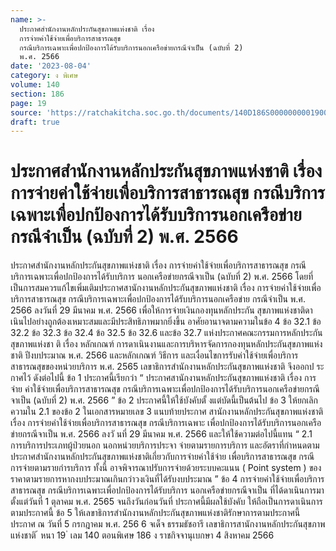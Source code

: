 ```yaml
---
name: >-
  ประกาศสำนักงานหลักประกันสุขภาพแห่งชาติ เรื่อง 
  การจ่ายค่าใช้จ่ายเพื่อบริการสาธารณสุข
  กรณีบริการเฉพาะเพื่อปกป้องการได้รับบริการนอกเครือข่ายกรณีจำเป็น (ฉบับที่ 2)
  พ.ศ. 2566
date: '2023-08-04'
category: ง พิเศษ
volume: 140
section: 186
page: 19
source: 'https://ratchakitcha.soc.go.th/documents/140D186S0000000001900.pdf'
draft: true
---
```


# ประกาศสำนักงานหลักประกันสุขภาพแห่งชาติ เรื่อง  การจ่ายค่าใช้จ่ายเพื่อบริการสาธารณสุข กรณีบริการเฉพาะเพื่อปกป้องการได้รับบริการนอกเครือข่ายกรณีจำเป็น (ฉบับที่ 2) พ.ศ. 2566

ประกาศสำนักงานหลักประกันสุขภาพแห่งชาติ เรื่อง การจ่ายค่าใช้จ่ายเพื่อบริการสาธารณสุข กรณีบริการเฉพาะเพื่อปกป้องการได้รับบริการ นอกเครือข่ายกรณีจาเป็น (ฉบับที่ 2) พ.ศ. 2566 โดยที่เป็นการสมควรแก้ไขเพิ่มเติมประกาศสานักงานหลักประกันสุขภาพแห่งชาติ เรื่อง การจ่ายค่าใช้จ่ายเพื่อบริการสาธารณสุข กรณีบริการเฉพาะเพื่อปกป้องการได้รับบริการนอกเครือข่าย กรณีจำเป็น พ.ศ. 2566 ลงวันที่ 29 มีนาคม พ.ศ. 2566 เพื่อให้การจ่ายเงินกองทุนหลักประกัน สุขภาพแห่งชาติดาเนินไปอย่างถูกต้องเหมาะสมและมีประสิทธิภาพมากยิ่งขึ้น อาศัยอานาจตามความในข้อ 4 ข้อ 32.1 ข้อ 32.2 ข้อ 32.3 ข้อ 32.4 ข้อ 32.5 ข้อ 32.6 และข้อ 32.7 แห่งประกาศคณะกรรมการหลักประกันสุขภาพแห่งชา ติ เรื่อง หลักเกณฑ์ การดาเนินงานและการบริหารจัดการกองทุนหลักประกันสุขภาพแห่งชาติ ปีงบประมาณ พ.ศ. 2566 และหลักเกณฑ์ วิธีการ และเงื่อนไขการรับค่าใช้จ่ายเพื่อบริการสาธารณสุขของหน่วยบริการ พ.ศ. 2565 เลขาธิการสำนักงานหลักประกันสุขภาพแห่งชาติ จึงออกป ระกาศไว้ ดังต่อไปนี้ ข้อ 1 ประกาศนี้เรียกว่า “ ประกาศสานักงานหลักประกันสุขภาพแห่งชาติ เรื่อง การจ่าย ค่าใช้จ่ายเพื่อบริการสาธารณสุข กรณีบริการเฉพาะเพื่อปกป้องการได้รับบริการนอกเครือข่ายกรณีจาเป็น (ฉบับที่ 2) พ.ศ. 2566 ” ข้อ 2 ประกาศนี้ให้ใช้บังคับตั้ งแต่บัดนี้เป็นต้นไป ข้อ 3 ให้ยกเลิกความใน 2.1 ของข้อ 2 ในเอกสารหมายเลข 3 แนบท้ายประกาศ สานักงานหลักประกันสุขภาพแห่งชาติ เรื่อง การจ่ายค่าใช้จ่ายเพื่อบริการสาธารณสุข กรณีบริการเฉพาะ เพื่อปกป้องการได้รับบริการนอกเครือข่ายกรณีจาเป็น พ.ศ. 2566 ลงวั นที่ 29 มีนาคม พ.ศ. 2566 และให้ใช้ความต่อไปนี้แทน “ 2.1 การบริการประเภทผู้ป่วยนอก นอกหน่วยบริการประจา จ่ายตามรายการบริการ และอัตราที่กำหนดตามประกาศสำนักงานหลักประกันสุขภาพแห่งชาติเกี่ยวกับการจ่ายค่าใช้จ่าย เพื่อบริการสาธารณสุข กรณีการจ่ายตามรายกำรบริการ ทั้งนี้ อาจพิจารณาปรับการจ่ายด้วยระบบคะแนน ( Point system ) ของราคาตามรายการหากงบประมาณเกินกว่าวงเงินที่ได้รับงบประมาณ ” ข้อ 4 การจ่ายค่าใช้จ่ายเพื่อบริการสาธารณสุข กรณีบริการเฉพาะเพื่อปกป้องการได้รับบริการ นอกเครือข่ายกรณีจาเป็น ที่ได้ดาเนินการมาตั้งแต่วันที่ 1 ตุลาคม พ.ศ. 2565 จนถึงวันก่อนวันที่ ประกาศนี้มีผลใช้บังคับ ให้ถือเป็นการดาเนินการตามประกาศนี้ ข้อ 5 ให้เลขาธิการสำนักงานหลักประกันสุขภาพแห่งชาติรักษาการตามประกาศนี้ ประกาศ ณ วันที่ 5 กรกฎาคม พ.ศ. 256 6 จเด็จ ธรรมธัชอารี เลขาธิการสานักงานหลักประกันสุขภาพแห่งชาติ ้ หนา 19 ่ เลม 140 ตอนพิเศษ 186 ง ราชกิจจานุเบกษา 4 สิงหาคม 2566
